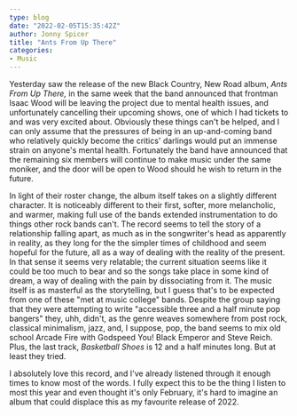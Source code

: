 ```yaml
---
type: blog
date: "2022-02-05T15:35:42Z"
author: Jonny Spicer
title: "Ants From Up There"
categories:
- Music
---
```

Yesterday saw the release of the new Black Country, New Road album, *Ants From Up There,* in the same week that the band announced that frontman Isaac Wood will be leaving the project due to mental health issues, and unfortunately cancelling their upcoming shows, one of which I had tickets to and was
very excited about. Obviously these things can't be helped, and I can only assume that the pressures of being in an up-and-coming band who relatively quickly become the critics' darlings would put an immense strain on anyone's mental health. Fortunately the band have announced that the remaining six
members will continue to make music under the same moniker, and the door will be open to Wood should he wish to return in the future.

In light of their roster change, the album itself takes on a slightly different character. It is noticeably different to their first, softer, more melancholic, and warmer, making full use of the bands extended instrumentation to do things other rock bands can't. The record seems to tell the story of a
relationship falling apart, as much as in the songwriter's head as apparently in reality, as they long for the the simpler times of childhood and seem hopeful for the future, all as a way of dealing with the reality of the present. In that sense it seems very relatable; the current situation seems like
it could be too much to bear and so the songs take place in some kind of dream, a way of dealing with the pain by dissociating from it. The music itself is as masterful as the storytelling, but I guess that's to be expected from one of these "met at music college" bands. Despite the group saying that
they were attempting to write "accessible three and a half minute pop bangers" they, uhh, didn't, as the genre weaves somewhere from post rock, classical minimalism, jazz, and, I suppose, pop, the band seems to mix old school Arcade Fire with Godspeed You! Black Emperor and Steve Reich. Plus, the last
track, *Basketball Shoes* is 12 and a half minutes long. But at least they tried.

I absolutely love this record, and I've already listened through it enough times to know most of the words. I fully expect this to be the thing I listen to most this year and even thought it's only February, it's hard to imagine an album that could displace this as my favourite release of 2022.
